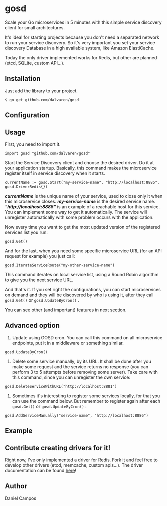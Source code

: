# gosd

Scale your Go microservices in 5 minutes with this simple service discovery client for small architectures.

It's ideal for starting projects because you don't need a separated network to run your service discovery. So it's very important you set your service discovery Database in a high available system, like Amazon ElastiCache.

Today the only driver implemented works for Redis, but other are planned (etcd, SQLite, custom API...).

## Installation

Just add the library to your project.

```
$ go get github.com/dalvaren/gosd
```

## Configuration

## Usage

First, you need to import it.

```
import gosd "github.com/dalvaren/gosd"
```

Start the Service Discovery client and choose the desired driver. Do it at your application startup. Basically, this command makes the microservice register itself in service discovery when it starts.

```
currentName := gosd.Start("my-service-name", "http://localhost:8885", gosd.DriverRedis{})
```

***currentName*** is the unique name of your service, used to close only it when this microservice closes. ***my-service-name*** is the desired service name. ***"http://localhost:8885"*** is an example of a reachable host for this service. You can implement some way to get it automatically. The service will unregister automatically with some problem occurs with the application.

Now every time you want to get the most updated version of the registered services list you run:

```
gosd.Get()
```

And for the last, when you need some specific microservice URL (for an API request for example) you just call:

```
gosd.IterateServiceRoute("my-other-service-name")
```

This command iterates on local service list, using a Round Robin algorithm to give you the next service URL.

And that's it.
If you set right the configurations, you can start microservices on demand and they will be discovered by who is using it, after they call `gosd.Get()` or `gosd.UpdateByCron()` .

You can see other (and important) features in next section.

## Advanced option

1. Update using GOSD cron. You can call this command on all microservice endpoints, put it in a middleware or something similar.

  ```
  gosd.UpdateByCron()
  ```

1. Delete some service manually, by its URL. It shall be done after you make some request and the service returns no response (you can perform 3 to 5 attempts before removing some server). Take care with this command, since you can unregister the own service:

  ```
  gosd.DeleteServiceWithURL("http://localhost:8881")
  ```

1. Sometimes it's interesting to register some services locally, for that you can use the command below. But remember to register again after each `gosd.Get()` or `gosd.UpdateByCron()` :

  ```
  gosd.AddServiceManually("service-name", "http://localhost:8886")
  ```


## Example

## Contribute creating drivers for it!

Right now, I've only implemented a driver for Redis.
Fork it and feel free to develop other drivers (etcd, memcache, custom apis...).
The driver documentation can be found [here](https://github.com/dalvaren/gosd/blob/master/DRIVERS.md)!

## Author

Daniel Campos
